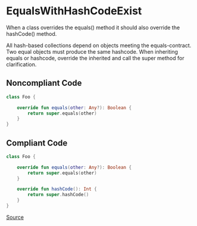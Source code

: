 # EqualsWithHashCodeExist

When a class overrides the equals() method it should also override the hashCode() method.

All hash-based collections depend on objects meeting the equals-contract. Two equal objects must produce the
same hashcode. When inheriting equals or hashcode, override the inherited and call the super method for
clarification.

## Noncompliant Code

```kotlin
class Foo {

    override fun equals(other: Any?): Boolean {
        return super.equals(other)
    }
}
```
## Compliant Code

```kotlin
class Foo {

    override fun equals(other: Any?): Boolean {
        return super.equals(other)
    }

    override fun hashCode(): Int {
        return super.hashCode()
    }
}
```

[Source](https://arturbosch.github.io/detekt/potential-bugs.html#equalswithhashcodeexist)

